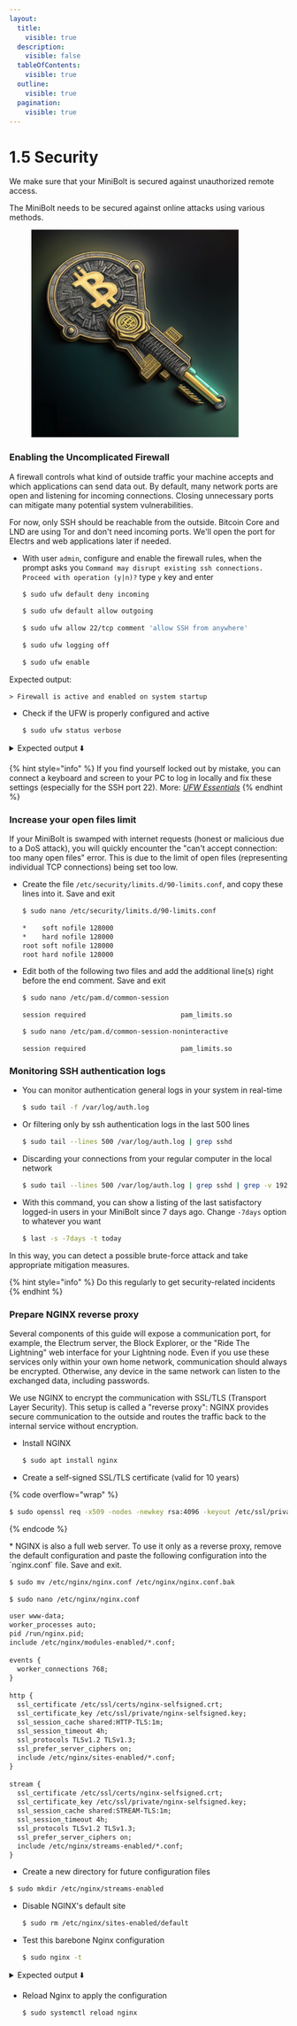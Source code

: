 ```yaml
---
layout:
  title:
    visible: true
  description:
    visible: false
  tableOfContents:
    visible: true
  outline:
    visible: true
  pagination:
    visible: true
---
```


# 1.5 Security

We make sure that your MiniBolt is secured against unauthorized remote access.

The MiniBolt needs to be secured against online attacks using various methods.

<figure><img src="../.gitbook/assets/security.jpg" alt="" width="375"><figcaption></figcaption></figure>

### Enabling the Uncomplicated Firewall

A firewall controls what kind of outside traffic your machine accepts and which applications can send data out. By default, many network ports are open and listening for incoming connections. Closing unnecessary ports can mitigate many potential system vulnerabilities.

For now, only SSH should be reachable from the outside. Bitcoin Core and LND are using Tor and don't need incoming ports. We'll open the port for Electrs and web applications later if needed.

*   With user `admin`, configure and enable the firewall rules, when the prompt asks you `Command may disrupt existing ssh connections. Proceed with operation (y|n)?` type `y` key and enter

    ```sh
    $ sudo ufw default deny incoming
    ```



    ```sh
    $ sudo ufw default allow outgoing
    ```



    ```sh
    $ sudo ufw allow 22/tcp comment 'allow SSH from anywhere'
    ```



    ```sh
    $ sudo ufw logging off
    ```



    ```sh
    $ sudo ufw enable
    ```

Expected output:

```
> Firewall is active and enabled on system startup
```

*   Check if the UFW is properly configured and active

    ```sh
    $ sudo ufw status verbose
    ```

<details>

<summary>Expected output ⬇️</summary>

```
> Status: active
> Logging: off
> Default: deny (incoming), allow (outgoing), disabled (routed)
> New profiles: skip

>
> To                            Action      From
> --                            ------      ----
> 22                            ALLOW       Anywhere       # allow SSH from anywhere
```

</details>

{% hint style="info" %}
If you find yourself locked out by mistake, you can connect a keyboard and screen to your PC to log in locally and fix these settings (especially for the SSH port 22). More: [_UFW Essentials_](https://www.digitalocean.com/community/tutorials/ufw-essentials-common-firewall-rules-and-commands)
{% endhint %}

### Increase your open files limit

If your MiniBolt is swamped with internet requests (honest or malicious due to a DoS attack), you will quickly encounter the "can't accept connection: too many open files" error. This is due to the limit of open files (representing individual TCP connections) being set too low.

*   Create the file `/etc/security/limits.d/90-limits.conf`, and copy these lines into it. Save and exit

    ```sh
    $ sudo nano /etc/security/limits.d/90-limits.conf
    ```



    ```
    *    soft nofile 128000
    *    hard nofile 128000
    root soft nofile 128000
    root hard nofile 128000
    ```
*   Edit both of the following two files and add the additional line(s) right before the end comment. Save and exit

    ```sh
    $ sudo nano /etc/pam.d/common-session
    ```



    ```
    session required                        pam_limits.so
    ```



    ```sh
    $ sudo nano /etc/pam.d/common-session-noninteractive
    ```



    ```
    session required                        pam_limits.so
    ```

### Monitoring SSH authentication logs

*   You can monitor authentication general logs in your system in real-time

    ```sh
    $ sudo tail -f /var/log/auth.log
    ```
*   Or filtering only by ssh authentication logs in the last 500 lines

    ```sh
    $ sudo tail --lines 500 /var/log/auth.log | grep sshd
    ```
*   Discarding your connections from your regular computer in the local network

    ```sh
    $ sudo tail --lines 500 /var/log/auth.log | grep sshd | grep -v 192.168.X.XXX
    ```
*   With this command, you can show a listing of the last satisfactory logged-in users in your MiniBolt since 7 days ago. Change `-7days` option to whatever you want

    ```sh
    $ last -s -7days -t today
    ```

In this way, you can detect a possible brute-force attack and take appropriate mitigation measures.

{% hint style="info" %}
Do this regularly to get security-related incidents
{% endhint %}

### Prepare NGINX reverse proxy

Several components of this guide will expose a communication port, for example, the Electrum server, the Block Explorer, or the "Ride The Lightning" web interface for your Lightning node. Even if you use these services only within your own home network, communication should always be encrypted. Otherwise, any device in the same network can listen to the exchanged data, including passwords.

We use NGINX to encrypt the communication with SSL/TLS (Transport Layer Security). This setup is called a "reverse proxy": NGINX provides secure communication to the outside and routes the traffic back to the internal service without encryption.

*   Install NGINX

    ```sh
    $ sudo apt install nginx
    ```
* Create a self-signed SSL/TLS certificate (valid for 10 years)

{% code overflow="wrap" %}
```bash
$ sudo openssl req -x509 -nodes -newkey rsa:4096 -keyout /etc/ssl/private/nginx-selfsigned.key -out /etc/ssl/certs/nginx-selfsigned.crt -subj "/CN=localhost" -days 3650
```
{% endcode %}

\* NGINX is also a full web server. To use it only as a reverse proxy, remove the default configuration and paste the following configuration into the \`nginx.conf\` file. Save and exit.

```bash
$ sudo mv /etc/nginx/nginx.conf /etc/nginx/nginx.conf.bak
```

```bash
$ sudo nano /etc/nginx/nginx.conf
```

```nginx
user www-data;
worker_processes auto;
pid /run/nginx.pid;
include /etc/nginx/modules-enabled/*.conf;

events {
  worker_connections 768;
}

http {
  ssl_certificate /etc/ssl/certs/nginx-selfsigned.crt;
  ssl_certificate_key /etc/ssl/private/nginx-selfsigned.key;
  ssl_session_cache shared:HTTP-TLS:1m;
  ssl_session_timeout 4h;
  ssl_protocols TLSv1.2 TLSv1.3;
  ssl_prefer_server_ciphers on;
  include /etc/nginx/sites-enabled/*.conf;
}

stream {
  ssl_certificate /etc/ssl/certs/nginx-selfsigned.crt;
  ssl_certificate_key /etc/ssl/private/nginx-selfsigned.key;
  ssl_session_cache shared:STREAM-TLS:1m;
  ssl_session_timeout 4h;
  ssl_protocols TLSv1.2 TLSv1.3;
  ssl_prefer_server_ciphers on;
  include /etc/nginx/streams-enabled/*.conf;
}
```

* Create a new directory for future configuration files

```sh
$ sudo mkdir /etc/nginx/streams-enabled
```

*   Disable NGINX's default site

    ```sh
    $ sudo rm /etc/nginx/sites-enabled/default
    ```
*   Test this barebone Nginx configuration

    ```sh
    $ sudo nginx -t
    ```

<details>

<summary>Expected output ⬇️</summary>

```
> nginx: the configuration file /etc/nginx/nginx.conf syntax is ok
> nginx: configuration file /etc/nginx/nginx.conf test is successful
```

</details>

*   Reload Nginx to apply the configuration

    ```sh
    $ sudo systemctl reload nginx
    ```
